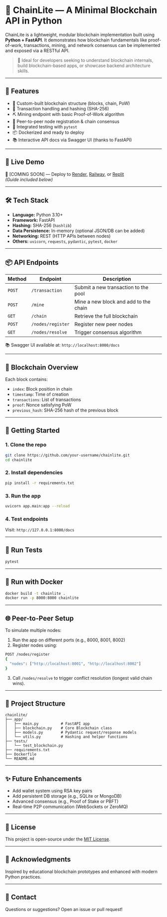 # 🚀 ChainLite — A Minimal Blockchain API in Python

ChainLite is a lightweight, modular blockchain implementation built using **Python + FastAPI**. It demonstrates how blockchain fundamentals like proof-of-work, transactions, mining, and network consensus can be implemented and exposed via a RESTful API.

> 🎯 Ideal for developers seeking to understand blockchain internals, build blockchain-based apps, or showcase backend architecture skills.

---

## 📌 Features

- 🧱 Custom-built blockchain structure (blocks, chain, PoW)
- 🔐 Transaction handling and hashing (SHA-256)
- ⛏️ Mining endpoint with basic Proof-of-Work algorithm
- 🔗 Peer-to-peer node registration & chain consensus
- 🧪 Integrated testing with `pytest`
- 📦 Dockerized and ready to deploy
- 📚 Interactive API docs via Swagger UI (thanks to FastAPI)

---

## 🚀 Live Demo

🔗 [COMING SOON] — Deploy to [Render](https://render.com), [Railway](https://railway.app), or [Replit](https://replit.com)  
*(Guide included below)*

---

## 🛠️ Tech Stack

- **Language:** Python 3.10+
- **Framework:** FastAPI
- **Hashing:** SHA-256 (`hashlib`)
- **Data Persistence:** In-memory (optional JSON/DB can be added)
- **Networking:** REST (HTTP APIs between nodes)
- **Others:** `uvicorn`, `requests`, `pydantic`, `pytest`, `docker`

---

## 📦 API Endpoints

| Method | Endpoint              | Description                             |
|--------|-----------------------|-----------------------------------------|
| `POST` | `/transaction`        | Submit a new transaction to the pool    |
| `POST` | `/mine`               | Mine a new block and add to the chain   |
| `GET`  | `/chain`              | Retrieve the full blockchain            |
| `POST` | `/nodes/register`     | Register new peer nodes                 |
| `GET`  | `/nodes/resolve`      | Trigger consensus algorithm             |

📚 Swagger UI available at: `http://localhost:8000/docs`

---

## 🧱 Blockchain Overview

Each block contains:
- `index`: Block position in chain
- `timestamp`: Time of creation
- `transactions`: List of transactions
- `proof`: Nonce satisfying PoW
- `previous_hash`: SHA-256 hash of the previous block

---

## 🔧 Getting Started

### 1. Clone the repo
```bash
git clone https://github.com/your-username/chainlite.git
cd chainlite
````

### 2. Install dependencies

```bash
pip install -r requirements.txt
```

### 3. Run the app

```bash
uvicorn app.main:app --reload
```

### 4. Test endpoints

Visit: `http://127.0.0.1:8000/docs`

---

## 🧪 Run Tests

```bash
pytest
```

---

## 🐳 Run with Docker

```bash
docker build -t chainlite .
docker run -p 8000:8000 chainlite
```

---

## 🌐 Peer-to-Peer Setup

To simulate multiple nodes:

1. Run the app on different ports (e.g., 8000, 8001, 8002)
2. Register nodes using:

```bash
POST /nodes/register
{
  "nodes": ["http://localhost:8001", "http://localhost:8002"]
}
```

3. Call `/nodes/resolve` to trigger conflict resolution (longest valid chain wins).

---

## 📁 Project Structure

```
chainlite/
├── app/
│   ├── main.py          # FastAPI app
│   ├── blockchain.py    # Core Blockchain class
│   ├── models.py        # Pydantic request/response models
│   └── utils.py         # Hashing and helper functions
├── tests/
│   └── test_blockchain.py
├── requirements.txt
├── Dockerfile
└── README.md
```

---

## ✨ Future Enhancements

* Add wallet system using RSA key pairs
* Add persistent DB storage (e.g., SQLite or MongoDB)
* Advanced consensus (e.g., Proof of Stake or PBFT)
* Real-time P2P communication (WebSockets or ZeroMQ)

---

## 📜 License

This project is open-source under the [MIT License](LICENSE).

---

## 🙌 Acknowledgments

Inspired by educational blockchain prototypes and enhanced with modern Python practices.

---

## 👋 Contact
Questions or suggestions? Open an issue or pull request!